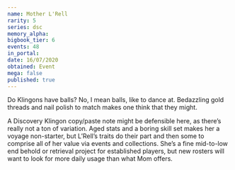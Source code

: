 ```yaml
---
name: Mother L'Rell
rarity: 5
series: dsc
memory_alpha:
bigbook_tier: 6
events: 48
in_portal:
date: 16/07/2020
obtained: Event
mega: false
published: true
---
```


Do Klingons have balls? No, I mean balls, like to dance at. Bedazzling gold threads and nail polish to match makes one think that they might.

A Discovery Klingon copy/paste note might be defensible here, as there’s really not a ton of variation. Aged stats and a boring skill set makes her a voyage non-starter, but L’Rell’s traits do their part and then some to comprise all of her value via events and collections. She’s a fine mid-to-low end behold or retrieval project for established players, but new rosters will want to look for more daily usage than what Mom offers.
